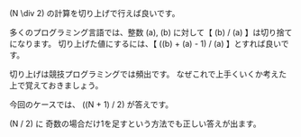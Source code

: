 \(N \div 2\) の計算を切り上げで行えば良いです。

多くのプログラミング言語では、整数 \(a\), \(b\) に対して【 \(b\) / \(a\) 】は切り捨てになります。
切り上げた値にするには、【 (\(b\) + \(a\) - 1) / \(a\) 】とすれば良いです。

切り上げは競技プログラミングでは頻出です。
なぜこれで上手くいくか考えた上で覚えておきましょう。

今回のケースでは、 \((N + 1) / 2\) が答えです。

\(N / 2\) に 奇数の場合だけ1を足すという方法でも正しい答えが出ます。
